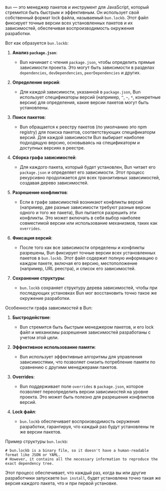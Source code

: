`Bun` — это менеджер пакетов и инструмент для JavaScript, который стремится быть быстрым и эффективным. Он использует свой собственный формат lock файла, называемый `bun.lockb`. Этот файл фиксирует точные версии всех установленных пакетов и их зависимостей, обеспечивая воспроизводимость окружения разработки.

Вот как образуется `bun.lockb`:

1. **Анализ `package.json`**:
   - Bun начинает с чтения `package.json`, чтобы определить прямые зависимости проекта. Это могут быть зависимости в разделах `dependencies`, `devDependencies`, `peerDependencies` и других.

2. **Определение версий**:
   - Для каждой зависимости, указанной в `package.json`, Bun использует спецификаторы версий (например, `^`, `~`, `*`, конкретные версии) для определения, какие версии пакетов могут быть установлены.

3. **Поиск пакетов**:
   - Bun обращается к реестру пакетов (по умолчанию это npm registry) для поиска пакетов, соответствующих спецификаторм версий. Для каждой зависимости Bun выбирает наиболее подходящую версию, основываясь на спецификаторм и доступных версиях в реестре.

4. **Сборка графа зависимостей**:
   - Для каждого пакета, который будет установлен, Bun читает его `package.json` и определяет его зависимости. Этот процесс рекурсивно продолжается для всех транзитивных зависимостей, создавая дерево зависимостей.

5. **Разрешение конфликтов**:
   - Если в графе зависимостей возникают конфликты версий (например, две разные зависимости требуют разные версии одного и того же пакета), Bun пытается разрешить эти конфликты. Это может включать в себя выбор наиболее совместимой версии или использование механизмов, таких как `overrides`.

6. **Фиксация версий**:
   - После того как все зависимости определены и конфликты разрешены, Bun фиксирует точные версии всех установленных пакетов в `bun.lockb`. Этот файл содержит полную информацию о каждом пакете, включая его версию, местоположение (например, URL реестра), и список его зависимостей.

7. **Сохранение структуры**:
   - `bun.lockb` сохраняет структуру дерева зависимостей, чтобы при последующих установках Bun мог восстановить точно такое же окружение разработки.

Особенности графа зависимостей в Bun:

1. **Быстродействие**:
   - Bun стремится быть быстрым менеджером пакетов, и его lock файл и механизмы разрешения зависимостей разработаны с учетом этой цели.

2. **Эффективное использование памяти**:
   - Bun использует эффективные алгоритмы для управления зависимостями, что позволяет снизить потребление памяти по сравнению с другими менеджерами пакетов.

3. **Overrides**:
   - Bun поддерживает поле `overrides` в `package.json`, которое позволяет переопределить версии зависимостей на уровне проекта. Это может быть полезно для разрешения конфликтов версий.

4. **Lock файл**:
   - `bun.lockb` обеспечивает воспроизводимость окружения разработки, гарантируя, что каждый раз будут установлены те же версии пакетов.

Пример структуры `bun.lockb`:

```plaintext
# bun.lockb is a binary file, so it doesn't have a human-readable format like JSON or YAML.
# However, it contains all the necessary information to reproduce the exact dependency tree.
```

Этот процесс обеспечивает, что каждый раз, когда вы или другие разработчики запускаете `bun install`, будет установлена точно такая же версия каждого пакета, что и при первой установке.